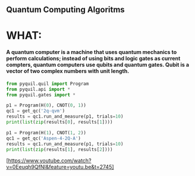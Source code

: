 ## Quantum Computing Algoritms ##


# WHAT: 
#### A quantum computer is a machine that uses quantum mechanics to perform calculations; instead of using bits and logic gates as current compters, quantum computers use qubits and quantum gates. Qubit is a vector of two complex numbers with unit length.

``` python
from pyquil.quil import Program
from pyquil.api import *
from pyquil.gates import *

p1 = Program(H(0), CNOT(0, 1))
qc1 = get_qc('2q-qvm')
results = qc1.run_and_measure(p1, trials=10)
print(list(zip(results[0], results[1])))

p1 = Program(H(1), CNOT(1, 2))
qc1 = get_qc('Aspen-4-2Q-A')
results = qc1.run_and_measure(p1, trials=10)
print(list(zip(results[1], results[2])))

```

[https://www.youtube.com/watch?v=0Eeuqh9QfNI&feature=youtu.be&t=2745]
